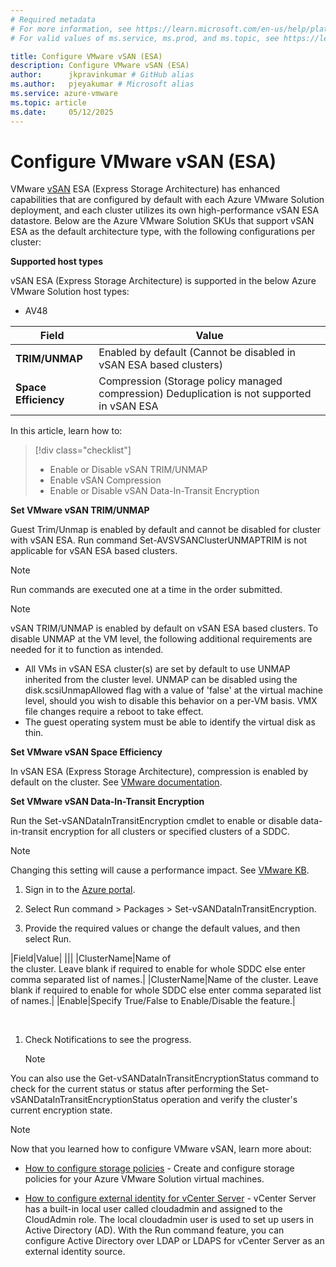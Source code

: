 ```yaml
---
# Required metadata
# For more information, see https://learn.microsoft.com/en-us/help/platform/learn-editor-add-metadata
# For valid values of ms.service, ms.prod, and ms.topic, see https://learn.microsoft.com/en-us/help/platform/metadata-taxonomies

title: Configure VMware vSAN (ESA)
description: Configure VMware vSAN (ESA)
author:      jkpravinkumar # GitHub alias
ms.author:   pjeyakumar # Microsoft alias
ms.service: azure-vmware
ms.topic: article
ms.date:     05/12/2025
---
```


# Configure VMware vSAN (ESA)

VMware [vSAN](https://techdocs.broadcom.com/us/en/vmware-cis/vsan/vsan/8-0/release-notes/vmware-vsan-803-release-notes.html) ESA (Express Storage Architecture) has enhanced capabilities that are configured by default with each Azure VMware Solution deployment, and each cluster utilizes its own high-performance vSAN ESA datastore. Below are the Azure VMware Solution SKUs that support vSAN ESA as the default architecture type, with the following configurations per cluster:

__Supported host types__

vSAN ESA (Express Storage Architecture) is supported in the below Azure VMware Solution host types:

- AV48

|Field|Value|
| -------- | -------- |
|**TRIM/UNMAP**|Enabled by default (Cannot be disabled in vSAN ESA based clusters)|
|**Space Efficiency**|Compression (Storage policy managed compression) Deduplication is not supported in vSAN ESA|

In this article, learn how to:

> [!div class="checklist"]
> - Enable or Disable vSAN TRIM/UNMAP
> - Enable vSAN Compression
> - Enable or Disable vSAN Data-In-Transit Encryption

__Set VMware vSAN TRIM/UNMAP__

Guest Trim/Unmap is enabled by default and cannot be disabled for cluster with vSAN ESA. Run command Set-AVSVSANClusterUNMAPTRIM is not applicable for vSAN ESA based clusters.

   >[!NOTE]
   >Run commands are executed one at a time in the order submitted.

   >[!NOTE]
   >vSAN TRIM/UNMAP is enabled by default on vSAN ESA based clusters. To disable UNMAP at the VM level, the following additional requirements are needed for it to function as intended.
   >- All VMs in vSAN ESA cluster(s) are set by default to use UNMAP inherited from the cluster level. UNMAP can be disabled using the disk.scsiUnmapAllowed flag with a value of 'false' at the virtual machine level, should you wish to disable this behavior on a per-VM basis. VMX file changes require a reboot to take effect.
   >- The guest operating system must be able to identify the virtual disk as thin.

__Set VMware vSAN Space Efficiency__

In vSAN ESA (Express Storage Architecture), compression is enabled by default on the cluster. See [VMware documentation](https://techdocs.broadcom.com/us/en/vmware-cis/vsan/vsan/8-0/vsan-administration/increasing-space-efficiency-in-a-vsan-cluster/using-deduplication-and-compression-in-vsan-cluster.html).

__Set VMware vSAN Data-In-Transit Encryption__

Run the Set-vSANDataInTransitEncryption cmdlet to enable or disable data-in-transit encryption for all clusters or specified clusters of a SDDC.

   >[!NOTE]
   >Changing this setting will cause a performance impact. See [VMware KB](https://blogs.vmware.com/virtualblocks/2021/08/12/storageminute-vsan-data-encryption-performance/).

1. Sign in to the [Azure portal](https://portal.azure.com/).

1. Select Run command > Packages > Set-vSANDataInTransitEncryption.

1. Provide the required values or change the default values, and then select Run.

|Field|Value|
|||
|ClusterName|Name of  
the cluster. Leave blank if required to enable for whole SDDC else enter  
comma separated list of names.|
|ClusterName|Name of the cluster. Leave blank if required to enable for whole SDDC else enter comma separated list of names.|
|Enable|Specify True/False to Enable/Disable the feature.|

 

1. Check Notifications to see the progress.

   >[!NOTE]

You can also use the Get-vSANDataInTransitEncryptionStatus command to check for the current status or status after performing the Set-vSANDataInTransitEncryptionStatus operation and verify the cluster's current encryption state.

   >[!NOTE]

Now that you learned how to configure VMware vSAN, learn more about:

- [How to configure storage policies](/azure/azure-vmware/configure-storage-policy) - Create and configure storage policies for your Azure VMware Solution virtual machines.

- [How to configure external identity for vCenter Server](/azure/azure-vmware/configure-identity-source-vcenter) - vCenter Server has a built-in local user called cloudadmin and assigned to the CloudAdmin role. The local cloudadmin user is used to set up users in Active Directory (AD). With the Run command feature, you can configure Active Directory over LDAP or LDAPS for vCenter Server as an external identity source.

